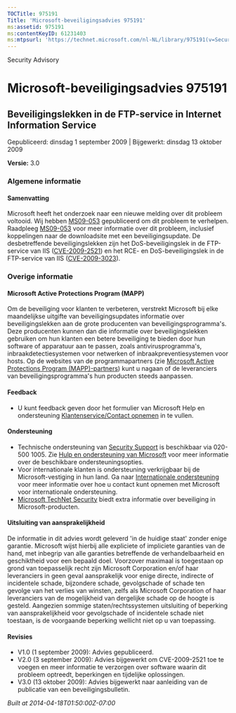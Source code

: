 ```yaml
---
TOCTitle: 975191
Title: 'Microsoft-beveiligingsadvies 975191'
ms:assetid: 975191
ms:contentKeyID: 61231403
ms:mtpsurl: 'https://technet.microsoft.com/nl-NL/library/975191(v=Security.10)'
---
```


Security Advisory

Microsoft-beveiligingsadvies 975191
===================================

Beveiligingslekken in de FTP-service in Internet Information Service
--------------------------------------------------------------------

Gepubliceerd: dinsdag 1 september 2009 | Bijgewerkt: dinsdag 13 oktober 2009

**Versie:** 3.0

### Algemene informatie

#### Samenvatting

Microsoft heeft het onderzoek naar een nieuwe melding over dit probleem voltooid. Wij hebben [MS09-053](http://technet.microsoft.com/security/bulletin/ms09-053) gepubliceerd om dit probleem te verhelpen. Raadpleeg [MS09-053](http://technet.microsoft.com/security/bulletin/ms09-053) voor meer informatie over dit probleem, inclusief koppelingen naar de downloadsite met een beveiligingsupdate. De desbetreffende beveiligingslekken zijn het DoS-beveiligingslek in de FTP-service van IIS ([CVE-2009-2521](http://www.cve.mitre.org/cgi-bin/cvename.cgi?name=cve-2009-2521)) en het RCE- en DoS-beveiligingslek in de FTP-service van IIS ([CVE-2009-3023](http://www.cve.mitre.org/cgi-bin/cvename.cgi?name=cve-2009-3023)).

### Overige informatie

#### Microsoft Active Protections Program (MAPP)

Om de beveiliging voor klanten te verbeteren, verstrekt Microsoft bij elke maandelijkse uitgifte van beveiligingsupdates informatie over beveiligingslekken aan de grote producenten van beveiligingsprogramma's. Deze producenten kunnen dan die informatie over beveiligingslekken gebruiken om hun klanten een betere beveiliging te bieden door hun software of apparatuur aan te passen, zoals antivirusprogramma's, inbraakdetectiesystemen voor netwerken of inbraakpreventiesystemen voor hosts. Op de websites van de programmapartners (zie [Microsoft Active Protections Program (MAPP)-partners](http://www.microsoft.com/security/msrc/mapp/partners.mspx)) kunt u nagaan of de leveranciers van beveiligingsprogramma's hun producten steeds aanpassen.

#### Feedback

-   U kunt feedback geven door het formulier van Microsoft Help en ondersteuning [Klantenservice/Contact opnemen](https://support.microsoft.com/common/survey.aspx?scid=sw;en;1257&amp;showpage=1&amp;ws=technet&amp;sd=tech) in te vullen.

#### Ondersteuning

-   Technische ondersteuning van [Security Support](http://support.microsoft.com/?ln=nl) is beschikbaar via 020-500 1005. Zie [Hulp en ondersteuning van Microsoft](http://support.microsoft.com/) voor meer informatie over de beschikbare ondersteuningsopties.
-   Voor internationale klanten is ondersteuning verkrijgbaar bij de Microsoft-vestiging in hun land. Ga naar [Internationale ondersteuning](http://go.microsoft.com/fwlink/?linkid=21155) voor meer informatie over hoe u contact kunt opnemen met Microsoft voor internationale ondersteuning.
-   [Microsoft TechNet Security](http://go.microsoft.com/fwlink/?linkid=21132) biedt extra informatie over beveiliging in Microsoft-producten.

#### Uitsluiting van aansprakelijkheid

De informatie in dit advies wordt geleverd 'in de huidige staat' zonder enige garantie. Microsoft wijst hierbij alle expliciete of impliciete garanties van de hand, met inbegrip van alle garanties betreffende de verhandelbaarheid en geschiktheid voor een bepaald doel. Voorzover maximaal is toegestaan op grond van toepasselijk recht zijn Microsoft Corporation en/of haar leveranciers in geen geval aansprakelijk voor enige directe, indirecte of incidentele schade, bijzondere schade, gevolgschade of schade ten gevolge van het verlies van winsten, zelfs als Microsoft Corporation of haar leveranciers van de mogelijkheid van dergelijke schade op de hoogte is gesteld. Aangezien sommige staten/rechtssystemen uitsluiting of beperking van aansprakelijkheid voor gevolgschade of incidentele schade niet toestaan, is de voorgaande beperking wellicht niet op u van toepassing.

#### Revisies

-   V1.0 (1 september 2009): Advies gepubliceerd.
-   V2.0 (3 september 2009): Advies bijgewerkt om CVE-2009-2521 toe te voegen en meer informatie te verzorgen over software waarin dit probleem optreedt, beperkingen en tijdelijke oplossingen.
-   V3.0 (13 oktober 2009): Advies bijgewerkt naar aanleiding van de publicatie van een beveiligingsbulletin.

*Built at 2014-04-18T01:50:00Z-07:00*

